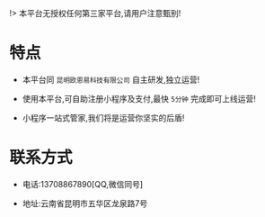 !> 本平台无授权任何第三家平台,请用户注意甄别!

# 特点

- 本平台同 `昆明欧恩易科技有限公司` 自主研发,独立运营!

- 使用本平台,可自助注册小程序及支付,最快 `5分钟` 完成即可上线运营!

- 小程序一站式管家,我们将是运营你坚实的后盾!

# 联系方式

- 电话:13708867890[QQ,微信同号]

- 地址:云南省昆明市五华区龙泉路7号